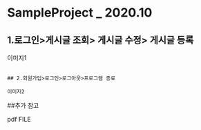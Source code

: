 SampleProject _ 2020.10
======================
## 1.로그인>게시글 조회> 게시글 수정> 게시글 등록

이미지1
```

## 2.회원가입>로그인>로그아웃>프로그램 종료

이미지2
```
##추가 참고

pdf FILE
```
